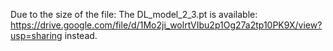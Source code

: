 Due to the size of the file:
The DL_model_2_3.pt is available:  https://drive.google.com/file/d/1Mo2ji_wolrtVIbu2p1Og27a2tp10PK9X/view?usp=sharing instead.
